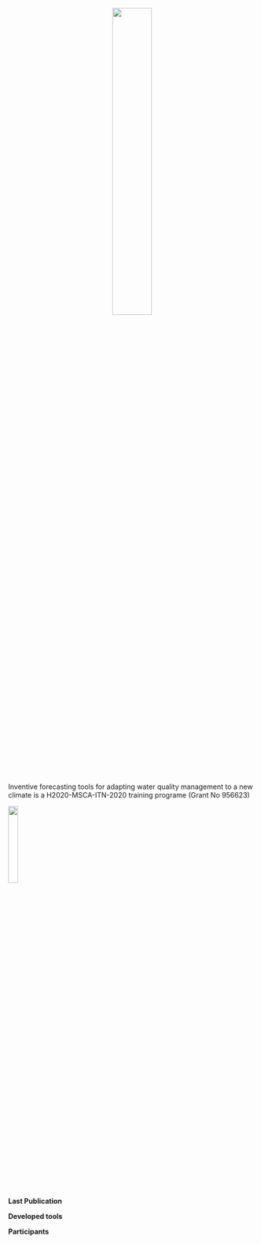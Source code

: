 <p align="center">
<img src="https://github.com/dmbettin/inventWater/blob/main/logo_principal_inventWater_color%2Bbaseline.png" width="40%">
</p>

Inventive forecasting tools for adapting water quality management to a new climate is a H2020-MSCA-ITN-2020 training programe (Grant No 956623)

<p align="left">
<img src="https://github.com/dmbettin/inventWater/blob/main/EuropeFlag.png" width="20%">
</p>


**Last Publication**

**Developed tools**

**Participants**


